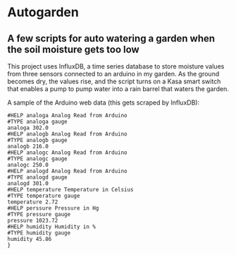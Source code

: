 # Autogarden
## A few scripts for auto watering a garden when the soil moisture gets too low

This project uses InfluxDB, a time series database to store moisture values from three sensors connected to an arduino in my garden.
As the ground becomes dry, the values rise, and the script turns on a Kasa smart switch that enables a pump to pump water into a rain barrel that waters the garden.

A sample of the Arduino web data (this gets scraped by InfluxDB):
```
#HELP analoga Analog Read from Arduino
#TYPE analoga gauge
analoga 302.0
#HELP analogb Analog Read from Arduino
#TYPE analogb gauge
analogb 216.0
#HELP analogc Analog Read from Arduino
#TYPE analogc gauge
analogc 250.0
#HELP analogd Analog Read from Arduino
#TYPE analogd gauge
analogd 301.0
#HELP temperature Temperature in Celsius
#TYPE temperature gauge
temperature 2.72
#HELP perssure Pressure in Hg
#TYPE pressure gauge
pressure 1023.72
#HELP humidity Humidity in %
#TYPE humidity gauge
humidity 45.86
}
